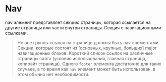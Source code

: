 # Nav

nav элемент представляет секцию страницы, которая ссылается на другие страницы или части внутри страницы. Секция с навигационными ссылками.

> Не все группы ссылок на странице должны быть nav элементами. Секции, которые состоят из [основных, крупных, больших] major навигационных блоков. Короткий список ссылок на различные страницы сайта (условия использования, главная страница, копирайт страница). Одного `footer` элемента достаточно для таких случаев, в то время как `nav` элемент может быть использован, в этом обычно нет необходимости.
